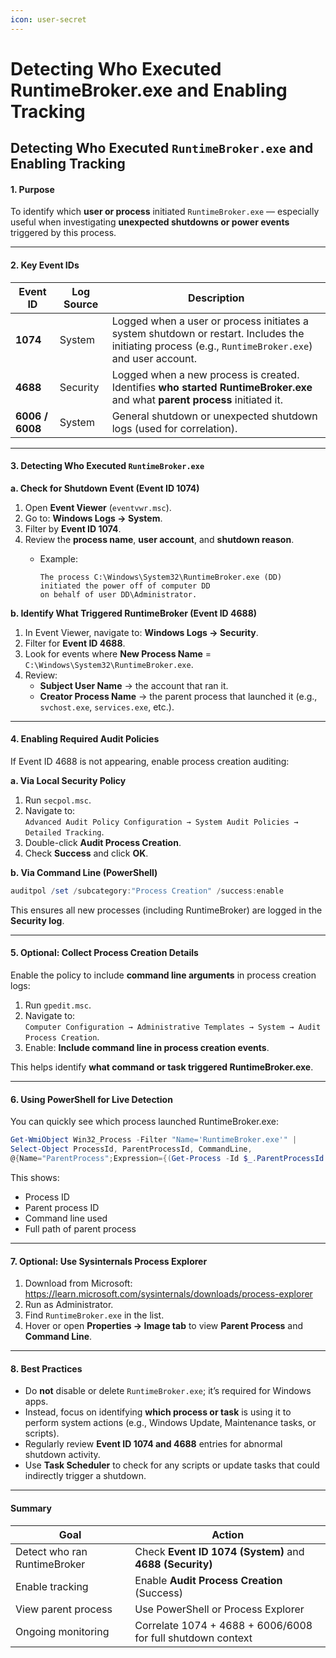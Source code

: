 ```yaml
---
icon: user-secret
---
```


# Detecting Who Executed RuntimeBroker.exe and Enabling Tracking

## Detecting Who Executed `RuntimeBroker.exe` and Enabling Tracking

#### **1. Purpose**

To identify which **user or process** initiated `RuntimeBroker.exe` — especially useful when investigating **unexpected shutdowns or power events** triggered by this process.

***

#### **2. Key Event IDs**

| **Event ID**    | **Log Source** | **Description**                                                                                                                                     |
| --------------- | -------------- | --------------------------------------------------------------------------------------------------------------------------------------------------- |
| **1074**        | System         | Logged when a user or process initiates a system shutdown or restart. Includes the initiating process (e.g., `RuntimeBroker.exe`) and user account. |
| **4688**        | Security       | Logged when a new process is created. Identifies **who started RuntimeBroker.exe** and what **parent process** initiated it.                        |
| **6006 / 6008** | System         | General shutdown or unexpected shutdown logs (used for correlation).                                                                                |

***

#### **3. Detecting Who Executed `RuntimeBroker.exe`**

**a. Check for Shutdown Event (Event ID 1074)**

1. Open **Event Viewer** (`eventvwr.msc`).
2. Go to: **Windows Logs → System**.
3. Filter by **Event ID 1074**.
4. Review the **process name**, **user account**, and **shutdown reason**.
   *   Example:

       ```
       The process C:\Windows\System32\RuntimeBroker.exe (DD)
       initiated the power off of computer DD
       on behalf of user DD\Administrator.
       ```

**b. Identify What Triggered RuntimeBroker (Event ID 4688)**

1. In Event Viewer, navigate to: **Windows Logs → Security**.
2. Filter for **Event ID 4688**.
3. Look for events where **New Process Name** = `C:\Windows\System32\RuntimeBroker.exe`.
4. Review:
   * **Subject User Name** → the account that ran it.
   * **Creator Process Name** → the parent process that launched it (e.g., `svchost.exe`, `services.exe`, etc.).

***

#### **4. Enabling Required Audit Policies**

If Event ID 4688 is not appearing, enable process creation auditing:

**a. Via Local Security Policy**

1. Run `secpol.msc`.
2. Navigate to:\
   `Advanced Audit Policy Configuration → System Audit Policies → Detailed Tracking`.
3. Double-click **Audit Process Creation**.
4. Check **Success** and click **OK**.

**b. Via Command Line (PowerShell)**

```powershell
auditpol /set /subcategory:"Process Creation" /success:enable
```

This ensures all new processes (including RuntimeBroker) are logged in the **Security log**.

***

#### **5. Optional: Collect Process Creation Details**

Enable the policy to include **command line arguments** in process creation logs:

1. Run `gpedit.msc`.
2. Navigate to:\
   `Computer Configuration → Administrative Templates → System → Audit Process Creation`.
3. Enable: **Include command line in process creation events**.

This helps identify **what command or task triggered RuntimeBroker.exe**.

***

#### **6. Using PowerShell for Live Detection**

You can quickly see which process launched RuntimeBroker.exe:

```powershell
Get-WmiObject Win32_Process -Filter "Name='RuntimeBroker.exe'" |
Select-Object ProcessId, ParentProcessId, CommandLine,
@{Name="ParentProcess";Expression={(Get-Process -Id $_.ParentProcessId -ErrorAction SilentlyContinue).Path}}
```

This shows:

* Process ID
* Parent process ID
* Command line used
* Full path of parent process

***

#### **7. Optional: Use Sysinternals Process Explorer**

1. Download from Microsoft: https://learn.microsoft.com/sysinternals/downloads/process-explorer
2. Run as Administrator.
3. Find `RuntimeBroker.exe` in the list.
4. Hover or open **Properties → Image tab** to view **Parent Process** and **Command Line**.

***

#### **8. Best Practices**

* Do **not** disable or delete `RuntimeBroker.exe`; it’s required for Windows apps.
* Instead, focus on identifying **which process or task** is using it to perform system actions (e.g., Windows Update, Maintenance tasks, or scripts).
* Regularly review **Event ID 1074 and 4688** entries for abnormal shutdown activity.
* Use **Task Scheduler** to check for any scripts or update tasks that could indirectly trigger a shutdown.

***

#### **Summary**

| **Goal**                     | **Action**                                                  |
| ---------------------------- | ----------------------------------------------------------- |
| Detect who ran RuntimeBroker | Check **Event ID 1074 (System)** and **4688 (Security)**    |
| Enable tracking              | Enable **Audit Process Creation** (Success)                 |
| View parent process          | Use PowerShell or Process Explorer                          |
| Ongoing monitoring           | Correlate 1074 + 4688 + 6006/6008 for full shutdown context |
